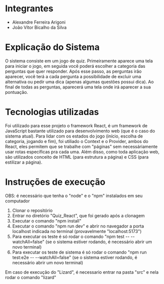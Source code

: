 # Integrantes

  * Alexandre Ferreira Arigoni
  * João Vítor Bicalho da Silva

# Explicação do Sistema

O sistema consiste em um jogo de quiz. Primeiramente aparece uma tela para iniciar o jogo, em seguida você poderá escolher a categoria das perguntas que quer responder. Após esse passo, as perguntas irão aparecer, você terá a cada pergunta a possibilidade de excluir uma alternativa ou pedir uma dica (apenas algumas questões possui dica). Ao final de todas as perguntas, aparecerá uma tela onde irá aparecer a sua pontuação.

# Tecnologias utilizadas

Foi utilizado para esse projeto o framework React, é um framework de JavaScript bastante utilizado para desenvolvimento web (que é o caso do sistema atual). Para lidar com os estados do jogo (início, escolha de categoria, jogando e fim), foi utiliado o Context e o Provider, ambos do React, eles permitem que se trabalhe com "páginas" sem necessáriamente usar rotas específicas pra cada uma. Além disso, como toda aplicação web, são utilizados conceito de HTML (para estrutura a página) e CSS (para estilizar a página).

# Instruções de execução

OBS: é necessário que tenha o "node" e o "npm" instalados em seu computador

1. Clonar o repositório
2. Entrar no diretório "Quiz_React", que foi gerado após a clonagem
3. Executar o comando "npm install"
4. Executar o comando "npm run dev" e abrir no navegador a porta localhost indicada no terminal (provavelmente "localhost:5173")
5. Para executar os teste é só rodar o comando "npm test -- --watchAll=false" (se o sistema estiver rodando, é necessário abrir um novo terminal)
6. Para executar os teste de sistema é só rodar o comando "npm run test:e2e -- --watchAll=false" (se o sistema estiver rodando, é necessário abrir um novo terminal)

  Em caso de execução do "Lizard", é necessario entrar na pasta "src" e nela rodar o comando "lizard"
